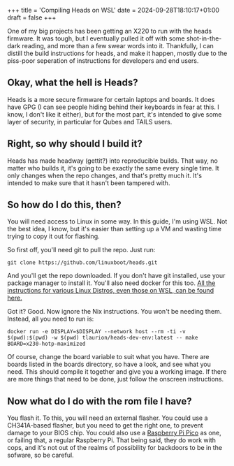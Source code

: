 +++
title = 'Compiling Heads on WSL'
date = 2024-09-28T18:10:17+01:00
draft = false
+++

One of my big projects has been getting an X220 to run with the heads firmware. It was tough, but I eventually pulled it off with some shot-in-the-dark reading, and more than a few swear words into it. Thankfully, I can distill the build instructions for heads, and make it happen, mostly due to the piss-poor seperation of instructions for developers and end users.

## Okay, what the hell is Heads?

Heads is a more secure firmware for certain laptops and boards. It does have GPG (I can see people hiding behind their keyboards in fear at this. I know, I don't like it either), but for the most part, it's intended to give some layer of security, in particular for Qubes and TAILS users.

## Right, so why should I build it?

Heads has made headway (gettit?) into reproducible builds. That way, no matter who builds it, it's going to be exactly the same every single time. It only changes when the repo changes, and that's pretty much it. It's intended to make sure that it hasn't been tampered with.

## So how do I do this, then?

You will need access to Linux in some way. In this guide, I'm using WSL. Not the best idea, I know, but it's easier than setting up a VM and wasting time trying to copy it out for flashing.

So first off, you'll need git to pull the repo. Just run:

	git clone https://github.com/linuxboot/heads.git

And you'll get the repo downloaded. If you don't have git installed, use your package manager to install it. You'll also need docker for this too. [All the instructions for various Linux Distros, even those on WSL, can be found here.](https://docs.docker.com/engine/install/)

Got it? Good. Now ignore the Nix instructions. You won't be needing them. Instead, all you need to run is:

	docker run -e DISPLAY=$DISPLAY --network host --rm -ti -v $(pwd):$(pwd) -w $(pwd) tlaurion/heads-dev-env:latest -- make BOARD=x230-hotp-maximized

Of course, change the board variable to suit what you have. There are boards listed in the boards directory, so have a look, and see what you need. This should compile it together and give you a working image. If there are more things that need to be done, just follow the onscreen instructions.

## Now what do I do with the rom file I have?

You flash it. To this, you will need an external flasher. You could use a CH341A-based flasher, but you need to get the right one, to prevent damage to your BIOS chip. You could also use a [Raspberry Pi Pico](https://codeberg.org/libreboot/pico-serprog) as one, or failing that, a regular Raspberry Pi. That being said, they do work with cops, and it's not out of the realms of possibility for backdoors to be in the sofware, so be careful.

